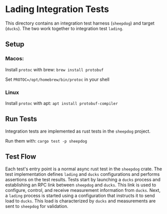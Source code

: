 # Lading Integration Tests

This directory contains an integration test harness (`sheepdog`) and target
(`ducks`). The two work together to integration test `lading`.

## Setup

### Macos:

Install `protoc` with brew: `brew install protobuf`

Set `PROTOC=/opt/homebrew/bin/protoc` in your shell

### Linux

Install `protoc` with apt: `apt install protobuf-compiler`

## Run Tests

Integration tests are implemented as rust tests in the `sheepdog` project.

Run them with: `cargo test -p sheepdog`

## Test Flow

Each test's entry point is a normal async rust test in the `sheepdog` crate. The
test implementation defines `lading` and `ducks` configurations and performs
assertions on the test results. Tests start by launching a `ducks` process and
establishing an RPC link between `sheepdog` and `ducks`. This link is used to
configure, control, and receive measurement information from `ducks`. Next, a
`lading` process is started using a configuration that instructs it to send load
to `ducks`. This load is characterized by `ducks` and measurements are sent to
`sheepdog` for validation.
